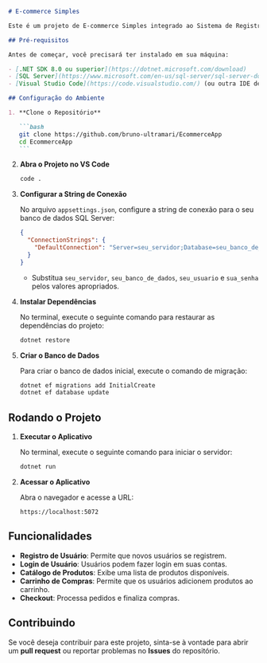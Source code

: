 

````markdown
# E-commerce Simples

Este é um projeto de E-commerce Simples integrado ao Sistema de Registro de Usuários, desenvolvido com **ASP.NET Core**, **Entity Framework**, **SQL Server**, **HTML**, **CSS** e **JavaScript**.

## Pré-requisitos

Antes de começar, você precisará ter instalado em sua máquina:

- [.NET SDK 8.0 ou superior](https://dotnet.microsoft.com/download)
- [SQL Server](https://www.microsoft.com/en-us/sql-server/sql-server-downloads)
- [Visual Studio Code](https://code.visualstudio.com/) (ou outra IDE de sua escolha)

## Configuração do Ambiente

1. **Clone o Repositório**

   ```bash
   git clone https://github.com/bruno-ultramari/EcommerceApp
   cd EcommerceApp
   ```
````

2. **Abra o Projeto no VS Code**

   ```bash
   code .
   ```

3. **Configurar a String de Conexão**

   No arquivo `appsettings.json`, configure a string de conexão para o seu banco de dados SQL Server:

   ```json
   {
     "ConnectionStrings": {
       "DefaultConnection": "Server=seu_servidor;Database=seu_banco_de_dados;User Id=seu_usuario;Password=sua_senha;TrustServerCertificate=True;"
     }
   }
   ```

   - Substitua `seu_servidor`, `seu_banco_de_dados`, `seu_usuario` e `sua_senha` pelos valores apropriados.

4. **Instalar Dependências**

   No terminal, execute o seguinte comando para restaurar as dependências do projeto:

   ```bash
   dotnet restore
   ```

5. **Criar o Banco de Dados**

   Para criar o banco de dados inicial, execute o comando de migração:

   ```bash
   dotnet ef migrations add InitialCreate
   dotnet ef database update
   ```

## Rodando o Projeto

1. **Executar o Aplicativo**

   No terminal, execute o seguinte comando para iniciar o servidor:

   ```bash
   dotnet run
   ```

2. **Acessar o Aplicativo**

   Abra o navegador e acesse a URL:

   ```
   https://localhost:5072
   ```

## Funcionalidades

- **Registro de Usuário**: Permite que novos usuários se registrem.
- **Login de Usuário**: Usuários podem fazer login em suas contas.
- **Catálogo de Produtos**: Exibe uma lista de produtos disponíveis.
- **Carrinho de Compras**: Permite que os usuários adicionem produtos ao carrinho.
- **Checkout**: Processa pedidos e finaliza compras.

## Contribuindo

Se você deseja contribuir para este projeto, sinta-se à vontade para abrir um **pull request** ou reportar problemas no **Issues** do repositório.
